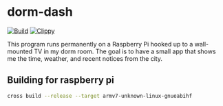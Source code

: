 # dorm-dash
[![Build](https://github.com/Ewpratten/dorm-dash/actions/workflows/build.yml/badge.svg)](https://github.com/Ewpratten/dorm-dash/actions/workflows/build.yml)
[![Clippy](https://github.com/Ewpratten/dorm-dash/actions/workflows/clippy.yml/badge.svg)](https://github.com/Ewpratten/dorm-dash/actions/workflows/clippy.yml)

This program runs permanently on a Raspberry Pi hooked up to a wall-mounted TV in my dorm room. The goal is to have a small app that shows me the time, weather, and recent notices from the city.

## Building for raspberry pi

```sh
cross build --release --target armv7-unknown-linux-gnueabihf
```